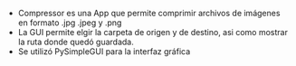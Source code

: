 * Compressor es una App que permite comprimir archivos de imágenes en formato .jpg .jpeg y .png
* La GUI permite elgir la carpeta de origen y de destino, asi como mostrar la ruta donde quedó guardada.
* Se utilizó PySimpleGUI para la interfaz gráfica
